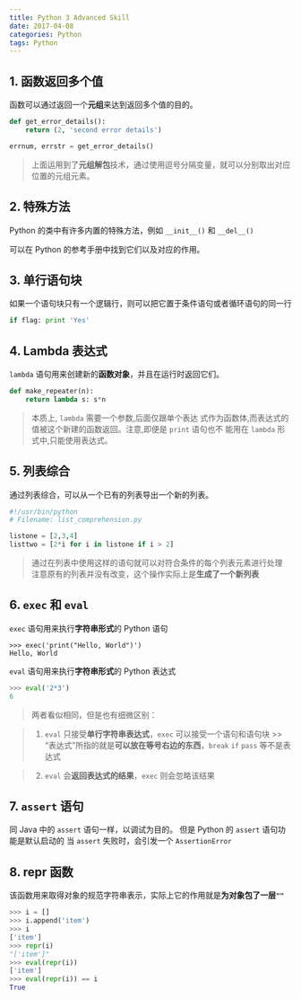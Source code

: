 ```yaml
---
title: Python 3 Advanced Skill
date: 2017-04-08
categories: Python
tags: Python
---
```


## 1. 函数返回多个值

函数可以通过返回一个**元组**来达到返回多个值的目的。

```python
def get_error_details():
    return (2, 'second error details')

errnum, errstr = get_error_details()
```

> 上面运用到了**元组解包**技术，通过使用逗号分隔变量，就可以分别取出对应位置的元组元素。

<!-- more -->## 2. 特殊方法

Python 的类中有许多内置的特殊方法，例如 `__init__()` 和 `__del__()`

可以在 Python 的参考手册中找到它们以及对应的作用。

## 3. 单行语句块

如果一个语句块只有一个逻辑行，则可以把它置于条件语句或者循环语句的同一行

```python
if flag: print 'Yes'
```

## 4. Lambda 表达式

`lambda` 语句用来创建新的**函数对象**，并且在运行时返回它们。

```python
def make_repeater(n):
    return lambda s: s*n
```

> 本质上, `lambda` 需要一个参数,后面仅跟单个表达 式作为函数体,而表达式的值被这个新建的函数返回。注意,即便是 `print` 语句也不 能用在 `lambda` 形式中,只能使用表达式。

## 5. 列表综合

通过列表综合，可以从一个已有的列表导出一个新的列表。

```python
#!/usr/bin/python
# Filename: list_comprehension.py

listone = [2,3,4]
listtwo = [2*i for i in listone if i > 2]
```

> 通过在列表中使用这样的语句就可以对符合条件的每个列表元素进行处理
注意原有的列表并没有改变，这个操作实际上是**生成了一个新列表**

## 6. `exec` 和 `eval`

`exec` 语句用来执行**字符串形式**的 Python 语句

```
>>> exec('print("Hello, World")')
Hello, World
```

`eval` 语句用来执行**字符串形式**的 Python 表达式

```python
>>> eval('2*3')
6
```

> 两者看似相同，但是也有细微区别：

> 1. `eval` 只接受**单行字符串表达式**，`exec` 可以接受一个语句和语句块
    >> “表达式”所指的就是**可以放在等号右边的东西**，`break` `if` `pass` 等不是表达式

> 2. `eval` 会**返回表达式的结果**，`exec` 则会忽略该结果

## 7. `assert` 语句

同 Java 中的 `assert` 语句一样，以调试为目的。
但是 Python 的 `assert` 语句功能是默认启动的
当 `assert` 失败时，会引发一个 `AssertionError`

## 8. repr 函数

该函数用来取得对象的规范字符串表示，实际上它的作用就是**为对象包了一层`""`**

```python
>>> i = []
>>> i.append('item')
>>> i
['item']
>>> repr(i)
"['item']"
>>> eval(repr(i))
['item']
>>> eval(repr(i)) == i
True
```
